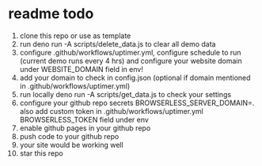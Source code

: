 # readme todo

1. clone this repo or use as template
2. run deno run -A scripts/delete_data.js to clear all demo data
3. configure .github/workflows/uptimer.yml, configure schedule to run (current demo runs every 4 hrs) and configure your website domain under WEBSITE_DOMAIN field in env!
4. add your domain to check in config.json (optional if domain mentioned in .github/workflows/uptimer.yml)
5. run locally deno run -A scripts/get_data.js to check your settings
6. configure your github repo secrets BROWSERLESS_SERVER_DOMAIN=<domain for your browerless host>. also add custom token in .github/workflows/uptimer.yml BROWSERLESS_TOKEN field under env
7. enable github pages in your github repo
8. push code to your github repo
9. your site would be working well
10. star this repo
